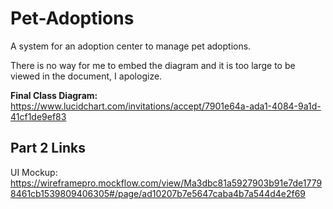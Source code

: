 # Pet-Adoptions
A system for an adoption center to manage pet adoptions.

There is no way for me to embed the diagram and it is too large to be viewed in the document, I apologize.

__Final Class Diagram:__ https://www.lucidchart.com/invitations/accept/7901e64a-ada1-4084-9a1d-41cf1de9ef83

## Part 2 Links
UI Mockup: https://wireframepro.mockflow.com/view/Ma3dbc81a5927903b91e7de17798461cb1539809406305#/page/ad10207b7e5647caba4b7a544d4e2f69
